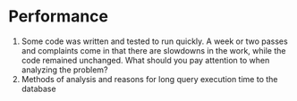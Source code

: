 # Performance

1. Some code was written and tested to run quickly.
   A week or two passes and complaints come in that there are slowdowns in the work, while the code remained unchanged.
   What should you pay attention to when analyzing the problem?
2. Methods of analysis and reasons for long query execution time to the database